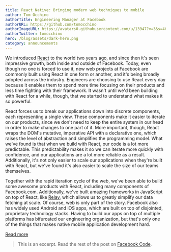 ```yaml
---
title: React Native: Bringing modern web techniques to mobile
author: Tom Occhino
authorTitle: Engineering Manager at Facebook
authorURL: https://github.com/tomocchino
authorImageURL: https://avatars0.githubusercontent.com/u/13947?v=3&s=460
authorTwitter: tomocchino
hero: /blog/assets/dark-hero.png
category: announcements
---
```


We introduced [React](https://code.facebook.com/projects/176988925806765/react/) to the world two years ago, and since then it's seen impressive growth, both inside and outside of Facebook. Today, even though no one is forced to use it, new web projects at Facebook are commonly built using React in one form or another, and it's being broadly adopted across the industry. Engineers are choosing to use React every day because it enables them to spend more time focusing on their products and less time fighting with their framework. It wasn't until we'd been building with React for a while, though, that we started to understand what makes it so powerful.

React forces us to break our applications down into discrete components, each representing a single view. These components make it easier to iterate on our products, since we don't need to keep the entire system in our head in order to make changes to one part of it. More important, though, React wraps the DOM's mutative, imperative API with a declarative one, which raises the level of abstraction and simplifies the programming model. What we've found is that when we build with React, our code is a lot more predictable. This predictability makes it so we can iterate more quickly with confidence, and our applications are a lot more reliable as a result. Additionally, it's not only easier to scale our applications when they're built with React, but we've found it's also easier to scale the size of our teams themselves.

Together with the rapid iteration cycle of the web, we've been able to build some awesome products with React, including many components of Facebook.com. Additionally, we've built amazing frameworks in JavaScript on top of React, like [Relay](https://reactjs.org/blog/2015/02/20/introducing-relay-and-graphql.html), which allows us to greatly simplify our data fetching at scale. Of course, web is only part of the story. Facebook also has widely used Android and iOS apps, which are built on top of disjointed, proprietary technology stacks. Having to build our apps on top of multiple platforms has bifurcated our engineering organization, but that's only one of the things that makes native mobile application development hard.

<footer>
  <a href="https://code.facebook.com/posts/1014532261909640/react-native-bringing-modern-web-techniques-to-mobile/" class="btn">Read more</a>
</footer>

> This is an excerpt. Read the rest of the post on [Facebook Code](https://code.facebook.com/posts/1014532261909640/react-native-bringing-modern-web-techniques-to-mobile/).
